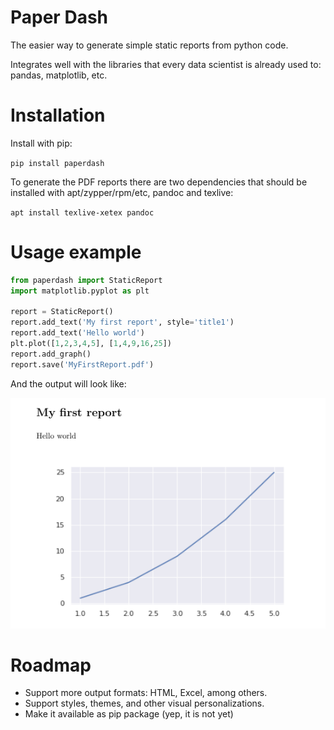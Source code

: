 # Paper Dash

The easier way to generate simple static reports from python code.

Integrates well with the libraries that every data scientist is already used to: pandas, matplotlib, etc.


# Installation
Install with pip:

`pip install paperdash`

To generate the PDF reports there are two dependencies that should be installed with apt/zypper/rpm/etc, pandoc and texlive:

`apt install texlive-xetex pandoc`

# Usage example

```python
from paperdash import StaticReport
import matplotlib.pyplot as plt

report = StaticReport()
report.add_text('My first report', style='title1')
report.add_text('Hello world')
plt.plot([1,2,3,4,5], [1,4,9,16,25])
report.add_graph()
report.save('MyFirstReport.pdf')
```

And the output will look like:

![reportExample](images/report.png)

# Roadmap

* Support more output formats: HTML, Excel, among others.
* Support styles, themes, and other visual personalizations.
* Make it available as pip package (yep, it is not yet)
